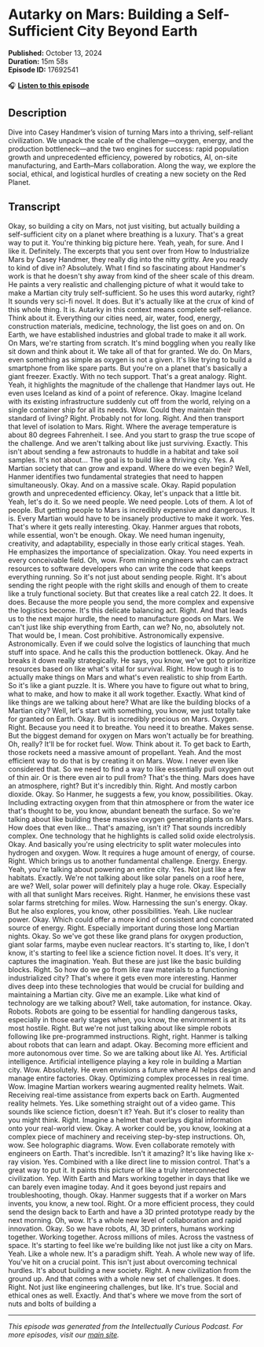 # Autarky on Mars: Building a Self-Sufficient City Beyond Earth

**Published:** October 13, 2024  
**Duration:** 15m 58s  
**Episode ID:** 17692541

🎧 **[Listen to this episode](https://intellectuallycurious.buzzsprout.com/2529712/episodes/17692541-autarky-on-mars-building-a-self-sufficient-city-beyond-earth)**

## Description

Dive into Casey Handmer’s vision of turning Mars into a thriving, self-reliant civilization. We unpack the scale of the challenge—oxygen, energy, and the production bottleneck—and the two engines for success: rapid population growth and unprecedented efficiency, powered by robotics, AI, on-site manufacturing, and Earth–Mars collaboration. Along the way, we explore the social, ethical, and logistical hurdles of creating a new society on the Red Planet.

## Transcript

Okay, so building a city on Mars, not just visiting, but actually building a self-sufficient city on a planet where breathing is a luxury. That's a great way to put it. You're thinking big picture here. Yeah, yeah, for sure. And I like it. Definitely. The excerpts that you sent over from How to Industrialize Mars by Casey Handmer, they really dig into the nitty gritty. Are you ready to kind of dive in? Absolutely. What I find so fascinating about Handmer's work is that he doesn't shy away from kind of the sheer scale of this dream. He paints a very realistic and challenging picture of what it would take to make a Martian city truly self-sufficient. So he uses this word autarky, right? It sounds very sci-fi novel. It does. But it's actually like at the crux of kind of this whole thing. It is. Autarky in this context means complete self-reliance. Think about it. Everything our cities need, air, water, food, energy, construction materials, medicine, technology, the list goes on and on. On Earth, we have established industries and global trade to make it all work. On Mars, we're starting from scratch. It's mind boggling when you really like sit down and think about it. We take all of that for granted. We do. On Mars, even something as simple as oxygen is not a given. It's like trying to build a smartphone from like spare parts. But you're on a planet that's basically a giant freezer. Exactly. With no tech support. That's a great analogy. Right. Yeah, it highlights the magnitude of the challenge that Handmer lays out. He even uses Iceland as kind of a point of reference. Okay. Imagine Iceland with its existing infrastructure suddenly cut off from the world, relying on a single container ship for all its needs. Wow. Could they maintain their standard of living? Right. Probably not for long. Right. And then transport that level of isolation to Mars. Right. Where the average temperature is about 80 degrees Fahrenheit. I see. And you start to grasp the true scope of the challenge. And we aren't talking about like just surviving. Exactly. This isn't about sending a few astronauts to huddle in a habitat and take soil samples. It's not about... The goal is to build like a thriving city. Yes. A Martian society that can grow and expand. Where do we even begin? Well, Hanmer identifies two fundamental strategies that need to happen simultaneously. Okay. And on a massive scale. Okay. Rapid population growth and unprecedented efficiency. Okay, let's unpack that a little bit. Yeah, let's do it. So we need people. We need people. Lots of them. A lot of people. But getting people to Mars is incredibly expensive and dangerous. It is. Every Martian would have to be insanely productive to make it work. Yes. That's where it gets really interesting. Okay. Hanmer argues that robots, while essential, won't be enough. Okay. We need human ingenuity, creativity, and adaptability, especially in those early critical stages. Yeah. He emphasizes the importance of specialization. Okay. You need experts in every conceivable field. Oh, wow. From mining engineers who can extract resources to software developers who can write the code that keeps everything running. So it's not just about sending people. Right. It's about sending the right people with the right skills and enough of them to create like a truly functional society. But that creates like a real catch 22. It does. It does. Because the more people you send, the more complex and expensive the logistics become. It's this delicate balancing act. Right. And that leads us to the next major hurdle, the need to manufacture goods on Mars. We can't just like ship everything from Earth, can we? No, no, absolutely not. That would be, I mean. Cost prohibitive. Astronomically expensive. Astronomically. Even if we could solve the logistics of launching that much stuff into space. And he calls this the production bottleneck. Okay. And he breaks it down really strategically. He says, you know, we've got to prioritize resources based on like what's vital for survival. Right. How tough it is to actually make things on Mars and what's even realistic to ship from Earth. So it's like a giant puzzle. It is. Where you have to figure out what to bring, what to make, and how to make it all work together. Exactly. What kind of like things are we talking about here? What are like the building blocks of a Martian city? Well, let's start with something, you know, we just totally take for granted on Earth. Okay. But is incredibly precious on Mars. Oxygen. Right. Because you need it to breathe. You need it to breathe. Makes sense. But the biggest demand for oxygen on Mars won't actually be for breathing. Oh, really? It'll be for rocket fuel. Wow. Think about it. To get back to Earth, those rockets need a massive amount of propellant. Yeah. And the most efficient way to do that is by creating it on Mars. Wow. I never even like considered that. So we need to find a way to like essentially pull oxygen out of thin air. Or is there even air to pull from? That's the thing. Mars does have an atmosphere, right? But it's incredibly thin. Right. And mostly carbon dioxide. Okay. So Hanmer, he suggests a few, you know, possibilities. Okay. Including extracting oxygen from that thin atmosphere or from the water ice that's thought to be, you know, abundant beneath the surface. So we're talking about like building these massive oxygen generating plants on Mars. How does that even like... That's amazing, isn't it? That sounds incredibly complex. One technology that he highlights is called solid oxide electrolysis. Okay. And basically you're using electricity to split water molecules into hydrogen and oxygen. Wow. It requires a huge amount of energy, of course. Right. Which brings us to another fundamental challenge. Energy. Energy. Yeah, you're talking about powering an entire city. Yes. Not just like a few habitats. Exactly. We're not talking about like solar panels on a roof here, are we? Well, solar power will definitely play a huge role. Okay. Especially with all that sunlight Mars receives. Right. Hanmer, he envisions these vast solar farms stretching for miles. Wow. Harnessing the sun's energy. Okay. But he also explores, you know, other possibilities. Yeah. Like nuclear power. Okay. Which could offer a more kind of consistent and concentrated source of energy. Right. Especially important during those long Martian nights. Okay. So we've got these like grand plans for oxygen production, giant solar farms, maybe even nuclear reactors. It's starting to, like, I don't know, it's starting to feel like a science fiction novel. It does. It's very, it captures the imagination. Yeah. But these are just like the basic building blocks. Right. So how do we go from like raw materials to a functioning industrialized city? That's where it gets even more interesting. Hanmer dives deep into these technologies that would be crucial for building and maintaining a Martian city. Give me an example. Like what kind of technology are we talking about? Well, take automation, for instance. Okay. Robots. Robots are going to be essential for handling dangerous tasks, especially in those early stages when, you know, the environment is at its most hostile. Right. But we're not just talking about like simple robots following like pre-programmed instructions. Right, right. Hanmer is talking about robots that can learn and adapt. Okay. Becoming more efficient and more autonomous over time. So we are talking about like AI. Yes. Artificial intelligence. Artificial intelligence playing a key role in building a Martian city. Wow. Absolutely. He even envisions a future where AI helps design and manage entire factories. Okay. Optimizing complex processes in real time. Wow. Imagine Martian workers wearing augmented reality helmets. Wait. Receiving real-time assistance from experts back on Earth. Augmented reality helmets. Yes. Like something straight out of a video game. This sounds like science fiction, doesn't it? Yeah. But it's closer to reality than you might think. Right. Imagine a helmet that overlays digital information onto your real-world view. Okay. A worker could be, you know, looking at a complex piece of machinery and receiving step-by-step instructions. Oh, wow. See holographic diagrams. Wow. Even collaborate remotely with engineers on Earth. That's incredible. Isn't it amazing? It's like having like x-ray vision. Yes. Combined with a like direct line to mission control. That's a great way to put it. It paints this picture of like a truly interconnected civilization. Yep. With Earth and Mars working together in days that like we can barely even imagine today. And it goes beyond just repairs and troubleshooting, though. Okay. Hanmer suggests that if a worker on Mars invents, you know, a new tool. Right. Or a more efficient process, they could send the design back to Earth and have a 3D printed prototype ready by the next morning. Oh, wow. It's a whole new level of collaboration and rapid innovation. Okay. So we have robots, AI, 3D printers, humans working together. Working together. Across millions of miles. Across the vastness of space. It's starting to feel like we're building like not just like a city on Mars. Yeah. Like a whole new. It's a paradigm shift. Yeah. A whole new way of life. You've hit on a crucial point. This isn't just about overcoming technical hurdles. It's about building a new society. Right. A new civilization from the ground up. And that comes with a whole new set of challenges. It does. Right. Not just like engineering challenges, but like. It's true. Social and ethical ones as well. Exactly. And that's where we move from the sort of nuts and bolts of building a

---
*This episode was generated from the Intellectually Curious Podcast. For more episodes, visit our [main site](https://intellectuallycurious.buzzsprout.com).*
